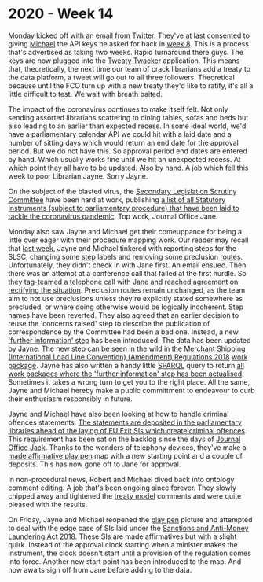 # 2020 - Week 14

Monday kicked off with an email from Twitter. They've at last consented to giving [Michael](https://twitter.com/fantasticlife) the API keys he asked for back in [week 8](https://ukparliament.github.io/ontologies/meta/weeknotes/2020/08/). This is a process that's advertised as taking two weeks. Rapid turnaround there guys. The keys are now plugged into the [Tweaty Twacker](https://twitter.com/TweatyTwacker) application. This means that, theoretically, the next time our team of crack librarians add a treaty to the data platform, a tweet will go out to all three followers. Theoretical because until the FCO turn up with a new treaty they'd like to ratify, it's all a little difficult to test. We wait with breath baited.

The impact of the coronavirus continues to make itself felt. Not only sending assorted librarians scattering to dining tables, sofas and beds but also leading to an earlier than expected recess. In some ideal world, we'd have a parliamentary calendar API we could hit with a laid date and a number of sitting days which would return an end date for the approval period. But we do not have this. So approval period end dates are entered by hand. Which usually works fine until we hit an unexpected recess. At which point they all have to be updated. Also by hand. A job which fell this week to poor Librarian Jayne. Sorry Jayne.

On the subject of the blasted virus, the [Secondary Legislation Scrutiny Committee](https://committees.parliament.uk/committee/255/secondary-legislation-scrutiny-committee/) have been hard at work, publishing [a list of all Statutory Instruments (subject to parliamentary procedure) that have been laid to tackle the coronavirus pandemic](https://committees.parliament.uk/committee/255/secondary-legislation-scrutiny-committee/news/145773/scrutiny-of-secondary-legislation-laid-to-tackle-coronavirus-pandemic/). Top work, Journal Office Jane.

Monday also saw Jayne and Michael get their comeuppance for being a little over eager with their procedure mapping work. Our reader may recall that [last week](https://ukparliament.github.io/ontologies/meta/weeknotes/2020/13/), Jayne and Michael tinkered with reporting steps for the SLSC, changing some [step](https://ukparliament.github.io/ontologies/procedure/procedure-ontology.html#d4e175) labels and removing some preclusion [routes](https://ukparliament.github.io/ontologies/procedure/procedure-ontology.html#d4e164). Unfortunately, they didn't check in with Jane first. An email ensued. Then there was an attempt at a conference call that failed at the first hurdle. So they tag-teamed a telephone call with Jane and reached agreement on [rectifying the situation](https://trello.com/c/qHRVX7uh/99-slsc-change-outcome-steps-back-to-concerns-no-concerns). Preclusion routes remain unchanged, as the team aim to not use preclusions unless they're explicitly stated somewhere as precluded, or where doing otherwise would be logically incoherent. Step names have been reverted. They also agreed that an earlier decision to reuse the 'concerns raised' step to describe the publication of correspondence by the Committee had been a bad one. Instead, a new ['further information' step](https://trello.com/c/Ie37QpqZ/100-slsc-add-new-further-information-step) has been introduced. The data has been updated by Jayne. The new step can be seen in the wild in the [Merchant Shipping (International Load Line Convention) (Amendment) Regulations 2018](https://statutoryinstruments.parliament.uk/timeline/0mLY2Jkl/SI-2018155) [work package](https://ukparliament.github.io/ontologies/procedure/procedure-ontology.html#d4e259). Jayne has also written a handy little [SPARQL](https://en.wikipedia.org/wiki/SPARQL) query to return <a href="https://api.parliament.uk/sparql#query=PREFIX+rdfs%3A+%3Chttp%3A%2F%2Fwww.w3.org%2F2000%2F01%2Frdf-schema%23%3E%0APREFIX+%3A+%3Chttps%3A%2F%2Fid.parliament.uk%2Fschema%2F%3E%0APREFIX+id%3A+%3Chttps%3A%2F%2Fid.parliament.uk%2F%3E%0Aselect+%3Fproc+%3FSI+%3FSIname++%3FworkPackage+%3FprocStepName+%3Fdate+where+%7B%0A+%3FSI+a+%3AStatutoryInstrumentPaper+.++%0A+++++%3FSI+rdfs%3Alabel+%3FSIname+.%0A+++%09%3FSI+%3AworkPackagedThingHasWorkPackage+%3FworkPackage+.%0A++%09%3FworkPackage+%3AworkPackageHasProcedure%2Frdfs%3Alabel+%3Fproc%0A+FILTER(%3Fproc+IN+(%22Draft+affirmative%22%2C+%22Draft+negative%22%2C+%22Made+affirmative%22%2C+%22Made+negative%22))%0A++%3FworkPackage+%3AworkPackageHasBusinessItem+%3FprocStep+.%0A+++++%3FprocStep+%3AbusinessItemDate+%3Fdate+.%0A++%3FprocStep+%3AbusinessItemHasProcedureStep+id%3AJ2CIHOQv+.%0A++%3FprocStep+%3AbusinessItemHasProcedureStep%2Frdfs%3Alabel+%3FprocStepName.+++%0A%0A%7D&contentTypeConstruct=text%2Fturtle&contentTypeSelect=application%2Fsparql-results%2Bjson&endpoint=https%3A%2F%2Fapi.parliament.uk%2Fsparql&requestMethod=POST&tabTitle=All+statutory+instruments&headers=%7B%7D&outputFormat=table">all work packages where the 'further information' step has been actualised</a>. Sometimes it takes a wrong turn to get you to the right place. All the same, Jayne and Michael hereby make a public committment to endeavour to curb their enthusiasm responsibly in future. 

Jayne and Michael have also been looking at how to handle criminal offences statements. [The statements are deposited in the parliamentary libraries ahead of the laying of EU Exit SIs which create criminal offences](https://www.parliament.uk/written-questions-answers-statements/written-statement/Commons/2018-07-03/HCWS821). This requirement has been sat on the backlog since the days of [Journal Office Jack](https://twitter.com/jackpdent). Thanks to the wonders of telephony devices, they've make a [made affirmative play pen](https://github.com/ukparliament/ontologies/blob/master/procedure/flowcharts/sis/play-pen-made-affirmative.pdf) map with a new starting point and a couple of deposits. This has now gone off to Jane for approval.

In non-procedural news, Robert and Michael dived back into ontology comment editing. A job that's been ongoing since forever. They slowly chipped away and tightened the [treaty model](https://ukparliament.github.io/ontologies/treaty/treaty-ontology.html) comments and were quite pleased with the results.

On Friday, Jayne and Michael reopened the [play pen](https://github.com/ukparliament/ontologies/blob/master/procedure/flowcharts/sis/play-pen-made-affirmative.pdf) picture and attempted to deal with the edge case of SIs laid under the [Sanctions and Anti-Money Laundering Act 2018](http://www.legislation.gov.uk/ukpga/2018/13/contents/enacted). These SIs are made affirmatives but with a slight quirk. Instead of the approval clock starting when a minister makes the instrument, the clock doesn't start until a provision of the regulation comes into force. Another new start point has been introduced to the map. And now awaits sign off from Jane before adding to the data.





